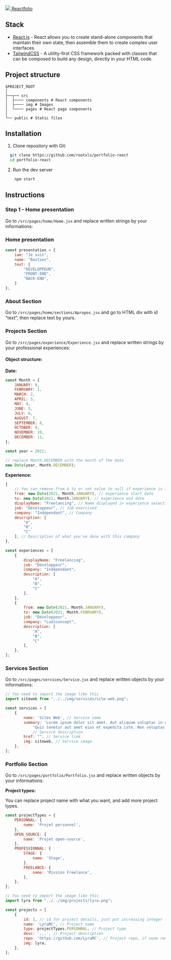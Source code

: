 <link href="https://unpkg.com/tailwindcss@^2/dist/tailwind.min.css" rel="stylesheet">
<p style="display: inline;">
    <a href="https://bsnk.tk/">
        <img src="https://bsnk.tk/favicon-32x32.png?v=4ccd13523eddd3694feac28b19d11786" />
        Reactfolio
    </a>
<p>

## Stack

- [React.js](https://fr.reactjs.org/) - React allows you to create stand-alone components that maintain their own state, then assemble them to create complex user interfaces.
- [TailwindCSS](https://chakra-ui.com/) - A utility-first CSS framework packed with classes that can be composed to build any design, directly in your HTML code.

## Project structure

```
$PROJECT_ROOT
│
├──┬── src 
│  ├──── components # React components
│  ├──── img # Images
│  └──── pages # React page components
│ 
└── public # Static files
```
## Installation

1. Clone repository with Git:

```bash
  git clone https://github.com/rootxls/portfolio-react
  cd portfolio-react
```

2. Run the dev server

```bash
    npm start
```

## Instructions

### Step 1 - Home presentation

Go to `/src/pages/home/Home.jsx` and replace written strings by your informations:

### Home presentation

```javascript
const presentation = {
    iam: "Je suis",
    name: "Bastien",
    text: [
        "DÉVELOPPEUR",
        "FRONT-END",
        "BACK-END",
    ]
};
```

### About Section

Go to `/src/pages/home/sections/Apropos.jsx` and go to HTML div with id "text", then replace text by yours.

### Projects Section

Go to `/src/pages/experience/Experience.jsx` and replace written strings by your professional experiences:

#### Object structure:

**Date:**
```javascript
const Month = {
    JANUARY: 0,
    FEBRUARY: 1,
    MARCH: 2,
    APRIL: 3,
    MAY: 4,
    JUNE: 5,
    JULY: 6,
    AUGUST: 7,
    SEPTEMBER: 8,
    OCTOBER: 9,
    NOVEMBER: 10,
    DECEMBER: 11,
};

const year = 2021;

// replace Month.DECEMBER with the month of the date
new Date(year, Month.DECEMBER);
```

**Experience:**
```javascript
{
    // You can remove from & to or set value to null if experience is in progress
    from: new Date(2021, Month.JANUARY), // experience start date
    to: new Date(2021, Month.JANUARY), // experience end date
    displayName: "Freelancing", // Name displayed in experience selection list
    job: "Développeur", // Job exercised
    company: "Indépendant", // Company
    description: [
        "A", 
        "B",
        "C"
    ], // Description of what you've done with this company
},
```

```javascript
const experiences = [
    {
        displayName: "Freelancing",
        job: "Développeur",
        company: "Indépendant",
        description: [
            "A",
            "B",
            "C"
        ],
    },
    {
        from: new Date(2021, Month.JANUARY),
        to: new Date(2021, Month.FEBRUARY),
        job: "Développeur",
        company: "Ludiconcept",
        description: [
            "A",
            "B",
            "C"
        ],
    },
];
```

### Services Section

Go to `/src/pages/services/Service.jsx` and replace written objects by your informations:

```javascript
// You need to import the image like this
import siteweb from "../../img/services/site-web.png";

const services = [
    {
        name: 'Sites Web', // Service name
        summary: 'Lorem ipsum dolor sit amet. Aut aliquam voluptas in odio nobis non placeat ipsa aut \n' +
            'Quis tenetur aut amet eius et expedita iste. Non voluptas nihil in deleniti dolorem eum quaerat aperiam sed sapiente nemo et enim rerum vel eaque eligendi? Qui saepe quia sed dolor natus cum nemo natus ab provident quae sit illo doloremque ut veniam dolorem sed inventore iste. Id maxime natus qui porro quia est maiores beatae quo cumque debitis.',
            // Service description
        href: "", // Service link
        img: siteweb, // Service image
    },
];
```

### Portfolio Section

Go to `/src/pages/portfolio/Portfolio.jsx` and replace written objects by your informations:

**Project types:**

You can replace project name with what you want, and add more project types.

```javascript
const projectTypes = {
    PERSONNAL: {
        name: 'Projet personnel',
    },
    OPEN_SOURCE: {
        name: 'Projet open-source',
    },
    PROFESSIONNAL: {
        STAGE: {
            name: 'Stage',
        },
        FREELANCE: {
            name: 'Mission Freelance',
        },
    },
};
```

```javascript
// You need to import the image like this
import lyra from "../../img/projects/lyra.png";

const projects = [
    {
        id: 1, // id for project details, just put increasing integer (1,2,3...)
        name: 'LyraMC', // Project name
        type: projectTypes.PERSONNAL, // Project type 
        desc: '...', // Project description
        repo: 'https://github.com/LyraMC', // Project repo, if none remove line or set value to null
        img: lyra,
    },
];
```
